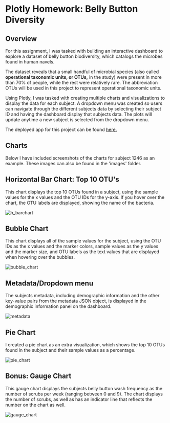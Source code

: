 # Plotly Homework: Belly Button Diversity

Overview
----
For this assignment, I was tasked with building an interactive dashboard to explore a dataset of belly button biodiversity, which catalogs the microbes found in human navels.

The dataset reveals that a small handful of microbial species (also called **operational taxonomic units, or OTUs,** in the study) were present in more than 70% of people, while the rest were relatively rare. The abbreviation OTUs will be used in this project to represent operational taxonomic units.

Using Plotly, I was tasked with creating multiple charts and visualizations to display the data for each subject. A dropdown menu was created so users can navigate through the different subjects data by selecting their subject ID and having the dashboard display that subjects data. The plots will update anytime a new subject is selected from the dropdown menu.

The deployed app for this project can be found [here.](https://jeosqueri.github.io/Bacteria-Dashboard/)

Charts
-----
Below I have included screenshots of the charts for subject 1246 as an example. These images can also be found in the 'images' folder. 

## Horizontal Bar Chart: Top 10 OTU's

This chart displays the top 10 OTUs found in a subject, using the sample values for the x values and the OTU IDs for the y-axis. If you hover over the chart, the OTU labels are displayed, showing the name of the bacteria. 

![h_barchart](https://user-images.githubusercontent.com/69160361/104241646-3d0c5280-541b-11eb-907d-2897649c48ff.png)

## Bubble Chart

This chart displays all of the sample values for the subject, using the OTU IDs as the x values and the marker colors, sample values as the y values and the marker size, and OTU labels as the text values that are displayed when hovering over the bubbles.

![bubble_chart](https://user-images.githubusercontent.com/69160361/104241655-3f6eac80-541b-11eb-99fc-59ad627629e5.png)

## Metadata/Dropdown menu

The subjects metadata, including demographic information and the other key-value pairs from the metadata JSON object, is displayed in the demographic information panel on the dashboard.

![metadata](https://user-images.githubusercontent.com/69160361/104241666-44cbf700-541b-11eb-931f-750e47123794.png)

## Pie Chart

I created a pie chart as an extra visualization, which shows the top 10 OTUs found in the subject and their sample values as a percentage. 

![pie_chart](https://user-images.githubusercontent.com/69160361/104241675-47c6e780-541b-11eb-9dfa-e57a3abf5db0.png)

## Bonus: Gauge Chart

This gauge chart displays the subjects belly button wash frequency as the number of scrubs per week (ranging between 0 and 9). The chart displays the number of scrubs, as well as has an indicator line that reflects the number on the chart as well.

![gauge_chart](https://user-images.githubusercontent.com/69160361/104241659-41387000-541b-11eb-95c5-1df52f82ee9f.png)
